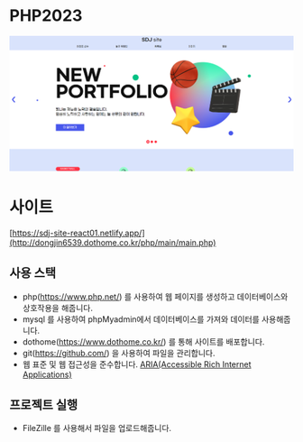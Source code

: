# PHP2023
![image](https://github.com/dongjin6539/site2023-react01/blob/main/readme.png)

# 사이트

[https://sdj-site-react01.netlify.app/](http://dongjin6539.dothome.co.kr/php/main/main.php)

## 사용 스택

- php(https://www.php.net/) 를 사용하여 웹 페이지를 생성하고 데이터베이스와 상호작용을 해줍니다.
- mysql 를 사용하여 phpMyadmin에서 데이터베이스를 가져와 데이터를 사용해줍니다.
- dothome(https://www.dothome.co.kr/) 를 통해 사이트를 배포합니다.
- git(https://github.com/) 을 사용하여 파일을 관리합니다.
- 웹 표준 및 웹 접근성을 준수합니다. [ARIA(Accessible Rich Internet Applications)](https://developer.mozilla.org/en-US/docs/Web/Accessibility/ARIA/Roles)

## 프로젝트 실행

- FileZille 를 사용해서 파일을 업로드해줍니다.

